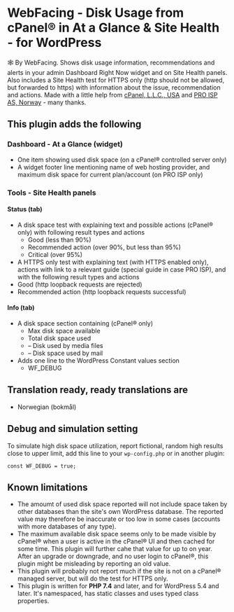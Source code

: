 # WebFacing - Disk Usage from cPanel&reg; in At a Glance & Site Health - for WordPress
🕸️ By WebFacing. Shows disk usage information, recommendations and alerts in your admin Dashboard Right Now widget and on Site Health panels. Also includes a Site Health test for HTTPS only (http should not be allowed, but forwarded to https) with information about the issue, recommendation and actions. Made with a little help from [cPanel, L.L.C., USA](http://www.cpanel.net/) and [PRO ISP AS, Norway](https://proisp.eu/) - many thanks.
## This plugin adds the following
### Dashboard - At a Glance (widget)
 * One item showing used disk space (on a cPanel&reg; controlled server only)
 * A widget footer line mentioning name of web hosting provider, and maximum disk space for current plan/account (on PRO ISP only)

### Tools - Site Health panels
#### Status (tab)
 * A disk space test with explaining text and possible actions (cPanel&reg; only) with following result types and actions
   * Good (less than 90%)
   * Recommended action (over 90%, but less than 95%)
   * Critical (over 95%)
 * A HTTPS only test with explaining text (with HTTPS enabled only), actions with link to a relevant guide (special guide in case PRO ISP), and with the following result types and actions
  * Good (http loopback requests are rejected)
  * Recommended action (http loopback requests successful)

#### Info (tab)
 * A disk space section containing (cPanel&reg; only)
   * Max disk space available
   * Total disk space used
    * &ndash; Disk used by media files
     * &ndash; Disk space used by mail
 * Adds one line to the WordPress Constant values section
   * WF_DEBUG
   
## Translation ready, ready translations are
 * Norwegian (bokmål)
 
## Debug and simulation setting
To simulate high disk space utilization, report fictional, random high results close to upper limit, add this line to your `wp-config.php` or in another plugin:
```
const WF_DEBUG = true;
```
## Known limitations
 * The amoumt of used disk space reported will not include space taken by other databases than the site's own WordPress database. The reported value may therefore be inaccurate or too low in some cases (accounts with more databases of any type).
 * The maximum available disk space seems only to be made visible by cPanel&reg; when a user is active in the cPanel&reg; UI and then cached for some time. This plugin will further cahe that value for up to on year. After an upgrade or downgrade, and no user login to cPanel&reg;, this plugin might be misleading by reporting an old value.
 * This plugin will probably not report much if the site is not on a cPanel&reg; managed server, but will do the test for HTTPS only.
 * This plugin is written for **PHP 7.4** and later, and for WordPress 5.4 and later. It's namespaced, has static classes and uses typed class properties.
